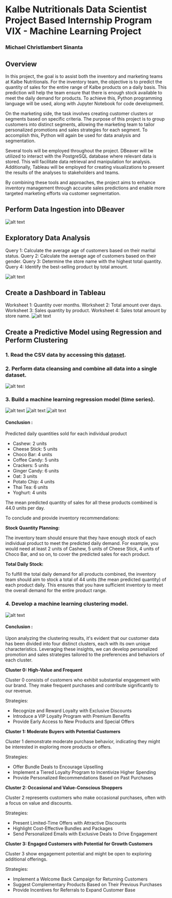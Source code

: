 # Kalbe Nutritionals Data Scientist Project Based Internship Program VIX - Machine Learning Project
### Michael Christlambert Sinanta
## Overview
In this project, the goal is to assist both the inventory and marketing teams at Kalbe Nutritionals. For the inventory team, the objective is to predict the quantity of sales for the entire range of Kalbe products on a daily basis. This prediction will help the team ensure that there is enough stock available to meet the daily demand for products. To achieve this, Python programming language will be used, along with Jupyter Notebook for code development.

On the marketing side, the task involves creating customer clusters or segments based on specific criteria. The purpose of this project is to group customers into distinct segments, allowing the marketing team to tailor personalized promotions and sales strategies for each segment. To accomplish this, Python will again be used for data analysis and segmentation.

Several tools will be employed throughout the project. DBeaver will be utilized to interact with the PostgreSQL database where relevant data is stored. This will facilitate data retrieval and manipulation for analysis. Additionally, Tableau will be employed for creating visualizations to present the results of the analyses to stakeholders and teams.

By combining these tools and approaches, the project aims to enhance inventory management through accurate sales predictions and enable more targeted marketing efforts via customer segmentation.

## Perform Data Ingestion into DBeaver
![alt text](https://github.com/michaelsinanta/kalbe-vix/assets/97111982/815d7aa9-9899-4a20-b8c9-675cea878db4)

## Exploratory Data Analysis 
Query 1: Calculate the average age of customers based on their marital status.
Query 2: Calculate the average age of customers based on their gender.
Query 3: Determine the store name with the highest total quantity.
Query 4: Identify the best-selling product by total amount.

![alt text](https://github.com/michaelsinanta/kalbe-vix/assets/97111982/0ef15f09-9fec-4678-8302-91ddeb1a0c5a)

## Create a Dashboard in Tableau 
Worksheet 1: Quantity over months.
Worksheet 2: Total amount over days.
Worksheet 3: Sales quantity by product.
Worksheet 4: Sales total amount by store name.
![alt text](https://github.com/michaelsinanta/kalbe-vix/assets/97111982/9480c600-a1cb-46a8-858b-d60cc35bfff1)

## Create a Predictive Model using Regression and Perform Clustering
### 1. Read the CSV data by accessing this [dataset](https://drive.google.com/drive/folders/1_rQrauVW2OvLIe2zd54Vcwnr2EY-vnnR).
### 2. Perform data cleansing and combine all data into a single dataset.
![alt text](https://github.com/michaelsinanta/kalbe-vix/assets/97111982/dbb7c0c9-6abf-43ac-8897-cee34ddb3758)
### 3. Build a machine learning regression model (time series).
![alt text](https://github.com/michaelsinanta/kalbe-vix/assets/97111982/3c719341-a524-4eea-9bd7-375e38439888)
![alt text](https://github.com/michaelsinanta/kalbe-vix/assets/97111982/ff902a36-9b42-4f01-bc21-a393d58bfd37)
![alt text](https://github.com/michaelsinanta/kalbe-vix/assets/97111982/51701a6c-048e-4e19-87b8-1b5463670f21)

#### Conclusion :
Predicted daily quantities sold for each individual product
* Cashew: 2 units
* Cheese Stick: 5 units
* Choco Bar: 4 units
* Coffee Candy: 5 units
* Crackers: 5 units
* Ginger Candy: 6 units
* Oat: 3 units
* Potato Chip: 4 units
* Thai Tea: 6 units
* Yoghurt: 4 units

The mean predicted quantity of sales for all these products combined is 44.0 units per day.

To conclude and provide inventory recommendations:

**Stock Quantity Planning:**

The inventory team should ensure that they have enough stock of each individual product to meet the predicted daily demand. For example, you would need at least 2 units of Cashew, 5 units of Cheese Stick, 4 units of Choco Bar, and so on, to cover the predicted sales for each product.

**Total Daily Stock:**

To fulfill the total daily demand for all products combined, the inventory team should aim to stock a total of 44 units (the mean predicted quantity) of each product daily. This ensures that you have sufficient inventory to meet the overall demand for the entire product range.

### 4. Develop a machine learning clustering model.
![alt text](https://github.com/michaelsinanta/kalbe-vix/assets/97111982/8b35143b-3693-471a-8ca2-5081b91f9d2a)

#### Conclusion :
Upon analyzing the clustering results, it's evident that our customer data has been divided into four distinct clusters, each with its own unique characteristics. Leveraging these insights, we can develop personalized promotion and sales strategies tailored to the preferences and behaviors of each cluster.

**Cluster 0: High-Value and Frequent**

Cluster 0 consists of customers who exhibit substantial engagement with our brand. They make frequent purchases and contribute significantly to our revenue.

Strategies:
* Recognize and Reward Loyalty with Exclusive Discounts
* Introduce a VIP Loyalty Program with Premium Benefits
* Provide Early Access to New Products and Special Offers

**Cluster 1: Moderate Buyers with Potential Customers**

Cluster 1 demonstrate moderate purchase behavior, indicating they might be interested in exploring more products or offers.

Strategies:
* Offer Bundle Deals to Encourage Upselling
* Implement a Tiered Loyalty Program to Incentivize Higher Spending
* Provide Personalized Recommendations Based on Past Purchases

**Cluster 2: Occasional and Value-Conscious Shoppers**

Cluster 2 represents customers who make occasional purchases, often with a focus on value and discounts.

Strategies:
* Present Limited-Time Offers with Attractive Discounts
* Highlight Cost-Effective Bundles and Packages
* Send Personalized Emails with Exclusive Deals to Drive Engagement

**Cluster 3: Engaged Customers with Potential for Growth Customers**

Cluster 3 show engagement potential and might be open to exploring additional offerings.

Strategies:
* Implement a Welcome Back Campaign for Returning Customers
* Suggest Complementary Products Based on Their Previous Purchases
* Provide Incentives for Referrals to Expand Customer Base
